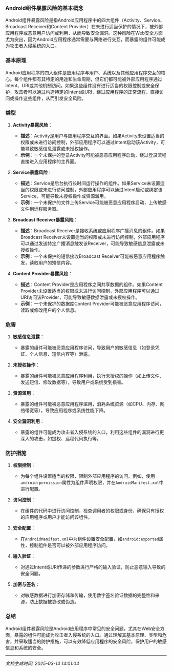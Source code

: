 ### Android组件暴露风险的基本概念

Android组件暴露风险是指Android应用程序中的四大组件（Activity、Service、Broadcast Receiver和Content Provider）在未进行适当保护的情况下，被外部应用程序或恶意用户访问或利用，从而导致安全漏洞。这种风险在Web安全方面尤为突出，因为Android应用程序通常需要与网络进行交互，而暴露的组件可能成为攻击者入侵系统的入口。

### 基本原理

Android应用程序的四大组件是应用程序与用户、系统以及其他应用程序交互的核心。每个组件都有其特定的用途和生命周期，但它们都可能被外部应用程序通过Intent、URI或其他机制访问。如果这些组件没有进行适当的权限控制或安全保护，攻击者可以通过构造特定的Intent或URI，绕过应用程序的正常流程，直接访问或操作这些组件，从而引发安全风险。

### 类型

1. **Activity暴露风险**：
   - **描述**：Activity是用户与应用程序交互的界面。如果Activity未设置适当的权限或未进行访问控制，外部应用程序可以通过Intent启动该Activity，可能导致敏感信息泄露或未授权操作。
   - **示例**：一个未保护的登录Activity可能被恶意应用程序启动，绕过登录流程直接进入应用程序的主界面。

2. **Service暴露风险**：
   - **描述**：Service是后台执行长时间运行操作的组件。如果Service未设置适当的权限或未进行访问控制，外部应用程序可以通过Intent启动或绑定该Service，可能导致未授权操作或资源滥用。
   - **示例**：一个未保护的文件上传Service可能被恶意应用程序启动，上传敏感文件到远程服务器。

3. **Broadcast Receiver暴露风险**：
   - **描述**：Broadcast Receiver是接收系统或应用程序广播消息的组件。如果Broadcast Receiver未设置适当的权限或未进行访问控制，外部应用程序可以通过发送特定广播消息触发该Receiver，可能导致敏感信息泄露或未授权操作。
   - **示例**：一个未保护的短信接收Broadcast Receiver可能被恶意应用程序触发，读取用户的短信内容。

4. **Content Provider暴露风险**：
   - **描述**：Content Provider是应用程序之间共享数据的组件。如果Content Provider未设置适当的权限或未进行访问控制，外部应用程序可以通过URI访问该Provider，可能导致敏感数据泄露或未授权操作。
   - **示例**：一个未保护的数据库Content Provider可能被恶意应用程序访问，读取或修改用户的个人信息。

### 危害

1. **敏感信息泄露**：
   - 暴露的组件可能被恶意应用程序访问，导致用户的敏感信息（如登录凭证、个人信息、短信内容等）泄露。

2. **未授权操作**：
   - 暴露的组件可能被恶意应用程序利用，执行未授权的操作（如上传文件、发送短信、修改数据等），导致用户或系统受到损害。

3. **资源滥用**：
   - 暴露的组件可能被恶意应用程序滥用，消耗系统资源（如CPU、内存、网络带宽等），导致应用程序或系统性能下降。

4. **安全漏洞利用**：
   - 暴露的组件可能成为攻击者入侵系统的入口，利用这些组件的漏洞进行更深入的攻击，如提权、远程代码执行等。

### 防护措施

1. **权限控制**：
   - 为每个组件设置适当的权限，限制外部应用程序的访问。例如，使用`android:permission`属性为组件声明权限，并在`AndroidManifest.xml`中进行配置。

2. **访问控制**：
   - 在组件的代码中进行访问控制，检查调用者的权限或身份，确保只有授权的应用程序或用户才能访问该组件。

3. **安全配置**：
   - 在`AndroidManifest.xml`中为组件设置安全配置，如`android:exported`属性，控制组件是否可以被外部应用程序访问。

4. **输入验证**：
   - 对通过Intent或URI传递的参数进行严格的输入验证，防止恶意输入导致的安全问题。

5. **加密与签名**：
   - 对敏感数据进行加密存储和传输，使用数字签名验证数据的完整性和来源，防止数据被篡改或伪造。

### 总结

Android组件暴露风险是Android应用程序中常见的安全问题，尤其在Web安全方面，暴露的组件可能成为攻击者入侵系统的入口。通过理解其基本原理、类型和危害，并采取适当的防护措施，可以有效降低应用程序的安全风险，保护用户的敏感信息和系统的安全。

---

*文档生成时间: 2025-03-14 14:01:04*



